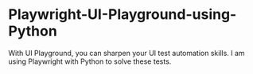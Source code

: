 # Playwright-UI-Playground-using-Python
With UI Playground, you can sharpen your UI test automation skills. 
I am using Playwright with Python to solve these tests. 
